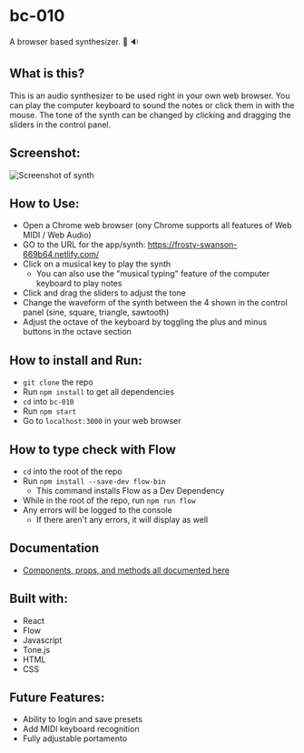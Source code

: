 # bc-010

A browser based synthesizer. :musical_keyboard: :sound:

## What is this?

This is an audio synthesizer to be used right in your own web browser. You can play the computer keyboard to sound the notes or click them in with the mouse. The tone of the synth can be changed by clicking and dragging the sliders in the control panel.

## Screenshot:

![Screenshot of synth](https://res.cloudinary.com/bcimbali/image/upload/dpr_auto,c_scale,f_auto,q_auto:eco,w_900/v1543174973/bc-010/bc-010_desktop.png)

## How to Use:

- Open a Chrome web browser (ony Chrome supports all features of Web MIDI / Web Audio)
- GO to the URL for the app/synth: https://frosty-swanson-669b64.netlify.com/
- Click on a musical key to play the synth
  - You can also use the "musical typing" feature of the computer keyboard to play notes
- Click and drag the sliders to adjust the tone
- Change the waveform of the synth between the 4 shown in the control panel (sine, square, triangle, sawtooth)
- Adjust the octave of the keyboard by toggling the plus and minus buttons in the octave section

## How to install and Run:

- `git clone` the repo
- Run `npm install` to get all dependencies
- `cd` into `bc-010`
- Run `npm start`
- Go to `localhost:3000` in your web browser

## How to type check with Flow

- `cd` into the root of the repo
- Run `npm install --save-dev flow-bin`
  - This command installs Flow as a Dev Dependency
- While in the root of the repo, run `npm run flow`
- Any errors will be logged to the console
  - If there aren't any errors, it will display as well

## Documentation

- [Components, props, and methods all documented here](https://spiffy-vase.surge.sh/)

## Built with:

- React
- Flow
- Javascript
- Tone.js
- HTML
- CSS

## Future Features:

- Ability to login and save presets
- Add MIDI keyboard recognition
- Fully adjustable portamento
